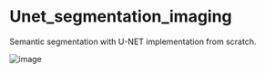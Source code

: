 # Unet_segmentation_imaging

Semantic segmentation with U-NET implementation from scratch.


![image](https://user-images.githubusercontent.com/30676606/232941348-66a74185-dbc5-4aaf-aeec-b744c4fce602.png)
